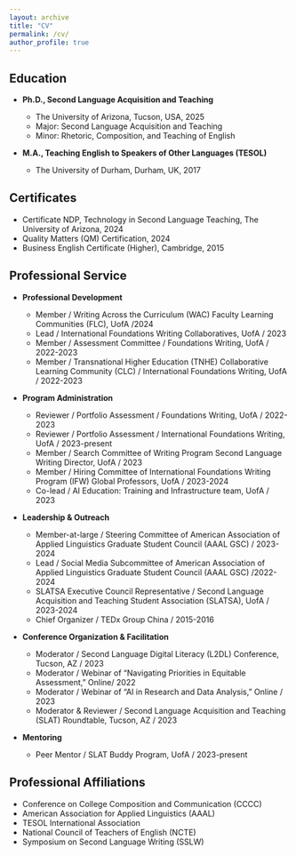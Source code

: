 ```yaml
---
layout: archive
title: "CV"
permalink: /cv/
author_profile: true
---
```



## Education

* **Ph.D., Second Language Acquisition and Teaching**
  * The University of Arizona, Tucson, USA, 2025
  * Major: Second Language Acquisition and Teaching
  * Minor: Rhetoric, Composition, and Teaching of English 

* **M.A., Teaching English to Speakers of Other Languages (TESOL)**
  * The University of Durham, Durham, UK, 2017


## Certificates

* Certificate NDP, Technology in Second Language Teaching, The University of Arizona, 2024
* Quality Matters (QM) Certification, 2024
* Business English Certificate (Higher), Cambridge, 2015

## Professional Service

* **Professional Development**
  * Member / Writing Across the Curriculum (WAC) Faculty Learning Communities (FLC), UofA /2024
  * Lead / International Foundations Writing Collaboratives, UofA / 2023
  * Member / Assessment Committee / Foundations Writing, UofA / 2022-2023
  * Member / Transnational Higher Education (TNHE) Collaborative Learning Community (CLC) / International Foundations Writing, UofA / 2022-2023
 
* **Program Administration**
  * Reviewer / Portfolio Assessment / Foundations Writing, UofA / 2022-2023
  * Reviewer / Portfolio Assessment / International Foundations Writing, UofA / 2023-present
  * Member / Search Committee of Writing Program Second Language Writing Director, UofA / 2023
  * Member / Hiring Committee of International Foundations Writing Program (IFW) Global Professors, UofA / 2023-2024
  * Co-lead / AI Education: Training and Infrastructure team, UofA / 2023
  
* **Leadership & Outreach**
  * Member-at-large / Steering Committee of American Association of Applied Linguistics Graduate Student Council (AAAL GSC) / 2023-2024
  * Lead / Social Media Subcommittee of American Association of Applied Linguistics Graduate Student Council (AAAL GSC) /2022-2024
  * SLATSA Executive Council Representative / Second Language Acquisition and Teaching Student Association (SLATSA), UofA / 2023-2024
  * Chief Organizer / TEDx Group China / 2015-2016
  
* **Conference Organization & Facilitation**
  * Moderator / Second Language Digital Literacy (L2DL) Conference, Tucson, AZ / 2023
  * Moderator / Webinar of “Navigating Priorities in Equitable Assessment,” Online/ 2022
  * Moderator / Webinar of “AI in Research and Data Analysis,” Online / 2023
  * Moderator & Reviewer / Second Language Acquisition and Teaching (SLAT) Roundtable, Tucson, AZ / 2023
      
* **Mentoring**
  * Peer Mentor / SLAT Buddy Program, UofA / 2023-present

## Professional Affiliations

* Conference on College Composition and Communication (CCCC)
* American Association for Applied Linguistics (AAAL)
* TESOL International Association
* National Council of Teachers of English (NCTE)
* Symposium on Second Language Writing (SSLW)












 


  
